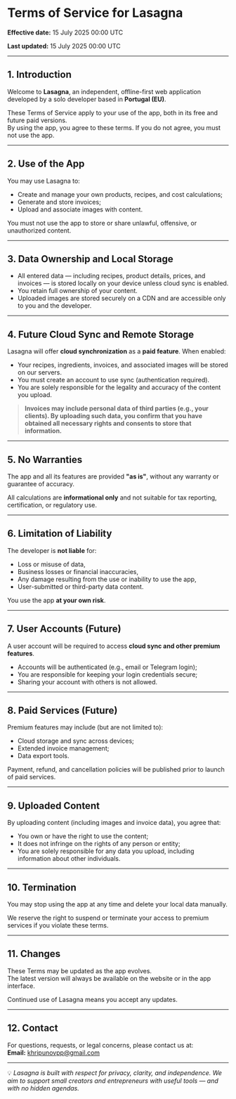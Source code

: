# Terms of Service for Lasagna

**Effective date:** 15 July 2025 00:00 UTC

**Last updated:** 15 July 2025 00:00 UTC

---

## 1. Introduction

Welcome to **Lasagna**, an independent, offline-first web application developed by a solo developer based in **Portugal (EU)**.

These Terms of Service apply to your use of the app, both in its free and future paid versions.  
By using the app, you agree to these terms. If you do not agree, you must not use the app.

---

## 2. Use of the App

You may use Lasagna to:

- Create and manage your own products, recipes, and cost calculations;
- Generate and store invoices;
- Upload and associate images with content.

You must not use the app to store or share unlawful, offensive, or unauthorized content.

---

## 3. Data Ownership and Local Storage

- All entered data — including recipes, product details, prices, and invoices — is stored locally on your device unless cloud sync is enabled.
- You retain full ownership of your content.
- Uploaded images are stored securely on a CDN and are accessible only to you and the developer.

---

## 4. Future Cloud Sync and Remote Storage

Lasagna will offer **cloud synchronization** as a **paid feature**. When enabled:

- Your recipes, ingredients, invoices, and associated images will be stored on our servers.
- You must create an account to use sync (authentication required).
- You are solely responsible for the legality and accuracy of the content you upload.

> **Invoices may include personal data of third parties (e.g., your clients). By uploading such data, you confirm that you have obtained all necessary rights and consents to store that information.**

---

## 5. No Warranties

The app and all its features are provided **"as is"**, without any warranty or guarantee of accuracy.

All calculations are **informational only** and not suitable for tax reporting, certification, or regulatory use.

---

## 6. Limitation of Liability

The developer is **not liable** for:

- Loss or misuse of data,
- Business losses or financial inaccuracies,
- Any damage resulting from the use or inability to use the app,
- User-submitted or third-party data content.

You use the app **at your own risk**.

---

## 7. User Accounts (Future)

A user account will be required to access **cloud sync and other premium features**.

- Accounts will be authenticated (e.g., email or Telegram login);
- You are responsible for keeping your login credentials secure;
- Sharing your account with others is not allowed.

---

## 8. Paid Services (Future)

Premium features may include (but are not limited to):

- Cloud storage and sync across devices;
- Extended invoice management;
- Data export tools.

Payment, refund, and cancellation policies will be published prior to launch of paid services.

---

## 9. Uploaded Content

By uploading content (including images and invoice data), you agree that:

- You own or have the right to use the content;
- It does not infringe on the rights of any person or entity;
- You are solely responsible for any data you upload, including information about other individuals.

---

## 10. Termination

You may stop using the app at any time and delete your local data manually.

We reserve the right to suspend or terminate your access to premium services if you violate these terms.

---

## 11. Changes

These Terms may be updated as the app evolves.  
The latest version will always be available on the website or in the app interface.

Continued use of Lasagna means you accept any updates.

---

## 12. Contact

For questions, requests, or legal concerns, please contact us at:  
**Email:** khripunovpp@gmail.com

---

💡 *Lasagna is built with respect for privacy, clarity, and independence. We aim to support small creators and entrepreneurs with useful tools — and with no hidden agendas.*

